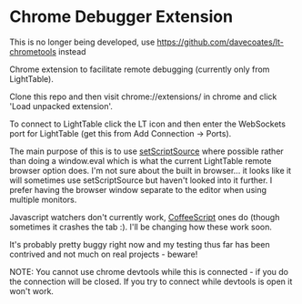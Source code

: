 Chrome Debugger Extension
=========================

This is no longer being developed, use https://github.com/davecoates/lt-chrometools instead

Chrome extension to facilitate remote debugging (currently only from LightTable).

Clone this repo and then visit chrome://extensions/ in chrome and click 'Load unpacked extension'.

To connect to LightTable click the LT icon and then enter the WebSockets port for LightTable (get this from  Add Connection -> Ports).

The main purpose of this is to use [setScriptSource](https://developers.google.com/chrome-developer-tools/docs/protocol/1.1/debugger?hl=ro#command-setScriptSource) where possible rather than doing a window.eval which is what the current LightTable remote browser option does. I'm not sure about the built in browser... it looks like it will sometimes use setScriptSource but haven't looked into it further. I prefer having the browser window separate to the editor when using multiple monitors.

Javascript watchers don't currently work, [CoffeeScript](https://github.com/davecoates/lt-coffeescript) ones do (though sometimes it crashes the tab :). I'll be changing how these work soon.

It's probably pretty buggy right now and my testing thus far has been contrived and not much on real projects - beware!

NOTE: You cannot use chrome devtools while this is connected - if you do the connection will be closed. If you try to connect while devtools is open it won't work.
